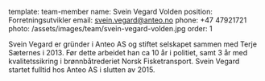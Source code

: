 template: team-member
name: Svein Vegard Volden
position: Forretningsutvikler
email: svein.vegard@anteo.no
phone: +47 47921721
photo: /assets/images/team/svein-vegard-volden.jpg
order: 1

Svein Vegard er gründer i Anteo AS og stiftet selskapet sammen med Terje Sæternes i 2013. Før dette arbeidet han ca 10 år i politiet, samt 3 år med kvalitetssikring i brønnbåtrederiet Norsk Fisketransport. Svein Vegard startet fulltid hos Anteo AS i slutten av 2015.